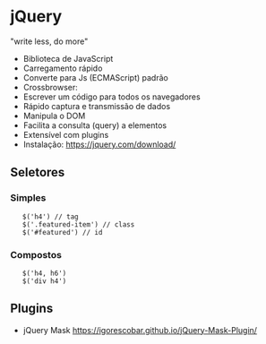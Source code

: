 # jQuery

"write less, do more"

- Biblioteca de JavaScript
- Carregamento rápido
- Converte para Js (ECMAScript) padrão
- Crossbrowser:
- Escrever um código para todos os navegadores
- Rápido captura e transmissão de dados
- Manipula o DOM
- Facilita a consulta (query) a elementos
- Extensível com plugins
- Instalação: https://jquery.com/download/

## Seletores

### Simples

```
   $('h4') // tag
   $('.featured-item') // class
   $('#featured') // id

```

### Compostos

```
   $('h4, h6')
   $('div h4')

```

## Plugins

- jQuery Mask https://igorescobar.github.io/jQuery-Mask-Plugin/
